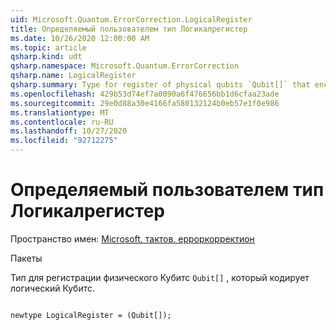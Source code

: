 ```yaml
---
uid: Microsoft.Quantum.ErrorCorrection.LogicalRegister
title: Определяемый пользователем тип Логикалрегистер
ms.date: 10/26/2020 12:00:00 AM
ms.topic: article
qsharp.kind: udt
qsharp.namespace: Microsoft.Quantum.ErrorCorrection
qsharp.name: LogicalRegister
qsharp.summary: Type for register of physical qubits `Qubit[]` that encode the logical qubits.
ms.openlocfilehash: 429b53d74ef7a0090a6f476656bb1d6cfaa23ade
ms.sourcegitcommit: 29e0d88a30e4166fa580132124b0eb57e1f0e986
ms.translationtype: MT
ms.contentlocale: ru-RU
ms.lasthandoff: 10/27/2020
ms.locfileid: "92712275"
---
```

# <a name="logicalregister-user-defined-type"></a>Определяемый пользователем тип Логикалрегистер

Пространство имен: [Microsoft. тактов. ерроркорректион](xref:Microsoft.Quantum.ErrorCorrection)

Пакеты [](https://nuget.org/packages/)


Тип для регистрации физического Кубитс `Qubit[]` , который кодирует логический Кубитс.

```qsharp

newtype LogicalRegister = (Qubit[]);
```

